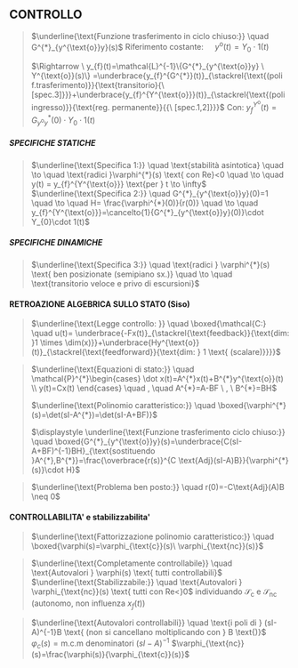 ## CONTROLLO

> $\underline{\text{Funzione trasferimento in ciclo chiuso:}} \quad G^{*}_{y^{\text{o}}y}(s)$
> 	$\text{Riferimento costante: } \quad y^{\text{o}}(t)=Y_{0}\cdot 1(t)$ 
> 	
> 	$\Rightarrow \ y_{f}(t)=\mathcal{L}^{-1}\{G^{*}_{y^{\text{o}}y} \ Y^{\text{o}}(s)\} =\underbrace{y_{f}^{G^{*}}(t)}_{\stackrel{\text{(poli f.trasferimento)}}{\text{transitorio}{\ [spec.3]}}}+\underbrace{y_{f}^{Y^{\text{o}}}(t)}_{\stackrel{\text{(poli ingresso)}}{\text{reg. permanente}}{{\ [spec.1,2]}}}$
> 		$\text{Con: } y_{f}^{Y^{\text{o}}}(t)=G^{*}_{y^{\text{o}}y}(0)\cdot Y_{0}\cdot 1(t)$

##### SPECIFICHE STATICHE
> $\underline{\text{Specifica 1:}} \quad \text{stabilità asintotica} \quad \to \quad \text{radici }\varphi^{*}(s) \text{ con Re}<0 \quad \to \quad y(t) = y_{f}^{Y^{\text{o}}} \text{per } t \to \infty$
> $\underline{\text{Specifica 2:}} \quad  G^{*}_{y^{\text{o}}y}(0)=1 \quad \to \quad H= \frac{\varphi^{*}(0)}{r(0)} \quad \to \quad y_{f}^{Y^{\text{o}}}=\cancelto{1}{G^{*}_{y^{\text{o}}y}(0)}\cdot Y_{0}\cdot 1(t)$

##### SPECIFICHE DINAMICHE
> $\underline{\text{Specifica 3:}} \quad \text{radici } \varphi^{*}(s) \text{ ben posizionate (semipiano sx.)} \quad \to \quad \text{transitorio veloce e privo di escursioni}$

#### RETROAZIONE ALGEBRICA SULLO STATO (Siso)
> $\underline{\text{Legge controllo: }} \quad \boxed{\mathcal{C:} \quad u(t)= \underbrace{-Fx(t)}_{\stackrel{\text{feedback}}{\text{dim: }1 \times \dim(x)}}+\underbrace{Hy^{\text{o}}(t)}_{\stackrel{\text{feedforward}}{\text{dim: } 1 \text{ (scalare)}}}}$

> $\underline{\text{Equazioni di stato:}} \quad \mathcal{P}^{*}\begin{cases} \dot x(t)=A^{*}x(t)+B^{*}y^{\text{o}}(t) \\ y(t)=Cx(t)  \end{cases}  \quad , \quad A^{*}=A-BF  \ , \ B^{*}=BH$
> 	
> $\underline{\text{Polinomio caratteristico:}} \quad \boxed{\varphi^{*}(s)=\det(sI-A^{*})=\det(sI-A+BF)}$
> 	
> $\displaystyle \underline{\text{Funzione trasferimento ciclo chiuso:}} \quad \boxed{G^{*}_{y^{\text{o}}y}(s)=\underbrace{C(sI-A+BF)^{-1}BH}_{\text{sostituendo }A^{*},B^{*}}=\frac{\overbrace{r(s)}^{C \text{Adj}(sI-A)B}}{\varphi^{*}(s)}\cdot H}$

> $\underline{\text{Problema ben posto:}} \quad r(0)=-C\text{Adj}(A)B \neq 0$

#### CONTROLLABILITA' e stabilizzabilita'
> $\underline{\text{Fattorizzazione polinomio caratteristico:}} \quad \boxed{\varphi(s)=\varphi_{\text{c}}(s)\ \varphi_{\text{nc}}(s)}$

> $\underline{\text{Completamente controllabile}} \quad \text{Autovalori } \varphi(s) \text{ tutti controllabili}$
> $\underline{\text{Stabilizzabile:}} \quad \text{Autovalori } \varphi_{\text{nc}}(s) \text{ tutti con Re<}0$
> 	$\text{individuando } \mathcal{S}_{\text{c}} \text{ e } \mathcal{S}_{\text{nc}} \text{ (autonomo, non influenza } x_{f}(t) \text{)}$

>$\underline{\text{Autovalori controllabili}} \quad \text{i poli di } (sI-A)^{-1}B \text{ (non si cancellano moltiplicando con } B \text{)}$
>	$\varphi_{c}(s)=\text{m.c.m denominatori }(sI-A)^{-1}$
>	$\varphi_{\text{nc}}(s)=\frac{\varphi(s)}{\varphi_{\text{c}}(s)}$

